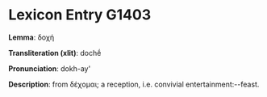 # Lexicon Entry G1403

**Lemma**: δοχή

**Transliteration (xlit)**: dochḗ

**Pronunciation**: dokh-ay'

**Description**:
from δέχομαι; a reception, i.e. convivial entertainment:--feast.
